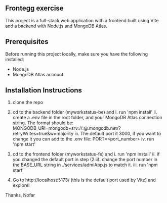 ## Frontegg exercise

This project is a full-stack web application with a frontend built using Vite and a backend with Node.js and MongoDB Atlas.

## Prerequisites

Before running this project locally, make sure you have the following installed:
* Node.js
* MongoDB Atlas account


## Installation Instructions

1. clone the repo
2. cd to the backend folder (myworkstatus-be) and 
     i.   run 'npm install'
     ii.  create a .env file in the root folder, and your MongoDB Atlas connection string. The format should be:
           MONGODB_URI=mongodb+srv://<username>:<password>@<cluster-name>.mongodb.net/<database-name>?retryWrites=true&w=majority
     iii. The default port it 3000, if you want to change it you can add to the .env file: PORT=<port_number>
     iv.  run 'npm start'

2. cd to the frontend folder (myworkstatus-fe) and
     i.   run 'npm install'
     ii.  if you changed the default port in step (2.ii): change the port number in the BASE_URL string in ./services/admiApp.js to match it.
     iii.  run 'npm start'

4. Go to http://localhost:5173/ (this is the default port used by Vite) and explore!

Thanks,
Nofar
